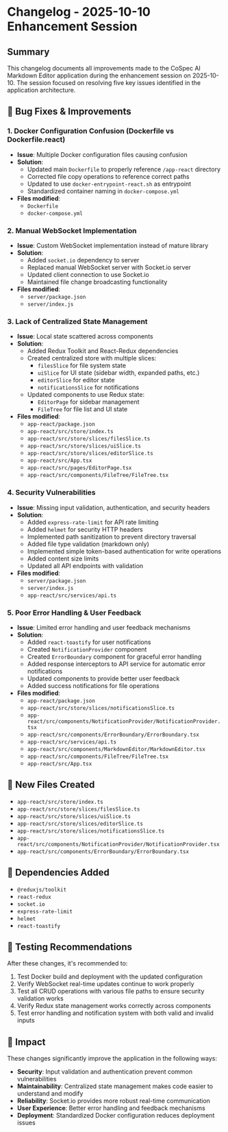# Changelog - 2025-10-10 Enhancement Session

## Summary
This changelog documents all improvements made to the CoSpec AI Markdown Editor application during the enhancement session on 2025-10-10. The session focused on resolving five key issues identified in the application architecture.

## 🐛 Bug Fixes & Improvements

### 1. Docker Configuration Confusion (Dockerfile vs Dockerfile.react)
- **Issue**: Multiple Docker configuration files causing confusion
- **Solution**: 
  - Updated main `Dockerfile` to properly reference `/app-react` directory
  - Corrected file copy operations to reference correct paths
  - Updated to use `docker-entrypoint-react.sh` as entrypoint
  - Standardized container naming in `docker-compose.yml`
- **Files modified**: 
  - `Dockerfile`
  - `docker-compose.yml`

### 2. Manual WebSocket Implementation
- **Issue**: Custom WebSocket implementation instead of mature library
- **Solution**:
  - Added `socket.io` dependency to server
  - Replaced manual WebSocket server with Socket.io server
  - Updated client connection to use Socket.io
  - Maintained file change broadcasting functionality
- **Files modified**:
  - `server/package.json`
  - `server/index.js`

### 3. Lack of Centralized State Management
- **Issue**: Local state scattered across components
- **Solution**:
  - Added Redux Toolkit and React-Redux dependencies
  - Created centralized store with multiple slices:
    - `filesSlice` for file system state
    - `uiSlice` for UI state (sidebar width, expanded paths, etc.)
    - `editorSlice` for editor state
    - `notificationsSlice` for notifications
  - Updated components to use Redux state:
    - `EditorPage` for sidebar management
    - `FileTree` for file list and UI state
- **Files modified**:
  - `app-react/package.json`
  - `app-react/src/store/index.ts`
  - `app-react/src/store/slices/filesSlice.ts`
  - `app-react/src/store/slices/uiSlice.ts`
  - `app-react/src/store/slices/editorSlice.ts`
  - `app-react/src/App.tsx`
  - `app-react/src/pages/EditorPage.tsx`
  - `app-react/src/components/FileTree/FileTree.tsx`

### 4. Security Vulnerabilities
- **Issue**: Missing input validation, authentication, and security headers
- **Solution**:
  - Added `express-rate-limit` for API rate limiting
  - Added `helmet` for security HTTP headers
  - Implemented path sanitization to prevent directory traversal
  - Added file type validation (markdown only)
  - Implemented simple token-based authentication for write operations
  - Added content size limits
  - Updated all API endpoints with validation
- **Files modified**:
  - `server/package.json`
  - `server/index.js`
  - `app-react/src/services/api.ts`

### 5. Poor Error Handling & User Feedback
- **Issue**: Limited error handling and user feedback mechanisms
- **Solution**:
  - Added `react-toastify` for user notifications
  - Created `NotificationProvider` component
  - Created `ErrorBoundary` component for graceful error handling
  - Added response interceptors to API service for automatic error notifications
  - Updated components to provide better user feedback
  - Added success notifications for file operations
- **Files modified**:
  - `app-react/package.json`
  - `app-react/src/store/slices/notificationsSlice.ts`
  - `app-react/src/components/NotificationProvider/NotificationProvider.tsx`
  - `app-react/src/components/ErrorBoundary/ErrorBoundary.tsx`
  - `app-react/src/services/api.ts`
  - `app-react/src/components/MarkdownEditor/MarkdownEditor.tsx`
  - `app-react/src/components/FileTree/FileTree.tsx`
  - `app-react/src/App.tsx`

## 📁 New Files Created
- `app-react/src/store/index.ts`
- `app-react/src/store/slices/filesSlice.ts`
- `app-react/src/store/slices/uiSlice.ts`
- `app-react/src/store/slices/editorSlice.ts`
- `app-react/src/store/slices/notificationsSlice.ts`
- `app-react/src/components/NotificationProvider/NotificationProvider.tsx`
- `app-react/src/components/ErrorBoundary/ErrorBoundary.tsx`

## 🔧 Dependencies Added
- `@reduxjs/toolkit`
- `react-redux`
- `socket.io`
- `express-rate-limit`
- `helmet`
- `react-toastify`

## 🧪 Testing Recommendations
After these changes, it's recommended to:
1. Test Docker build and deployment with the updated configuration
2. Verify WebSocket real-time updates continue to work properly
3. Test all CRUD operations with various file paths to ensure security validation works
4. Verify Redux state management works correctly across components
5. Test error handling and notification system with both valid and invalid inputs

## 🎯 Impact
These changes significantly improve the application in the following ways:
- **Security**: Input validation and authentication prevent common vulnerabilities
- **Maintainability**: Centralized state management makes code easier to understand and modify
- **Reliability**: Socket.io provides more robust real-time communication
- **User Experience**: Better error handling and feedback mechanisms
- **Deployment**: Standardized Docker configuration reduces deployment issues